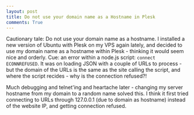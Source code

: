 ```yaml
---
layout: post
title: Do not use your domain name as a Hostname in Plesk
comments: True
---
```


Cautionary tale: Do not use your domain name as a hostname. I installed a new version of Ubuntu with Plesk on my VPS again lately, and decided to use my domain name as a hostname within Plesk - thinking it would seem nice and orderly. Cue: an error within a node.js script: ```connect ECONNREFUSED```. It was on loading JSON with a couple of URLs to process - but the domain of the URLs is the same as the site calling the script, and where the script recides - why is the connection refused?!

Much debugging and telnet'ing and heartache later - changing my server hostname from my domain to a random name solved this. I think it first tried connecting to URLs through 127.0.0.1 (due to domain as hostname) instead of the website IP, and getting connection refused.








